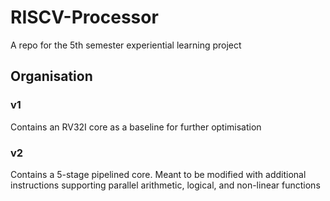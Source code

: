 # RISCV-Processor
A repo for the 5th semester experiential learning project

## Organisation
### v1
Contains an RV32I core as a baseline for further optimisation
### v2
Contains a 5-stage pipelined core. Meant to be modified with additional instructions supporting parallel arithmetic, logical, and non-linear functions
